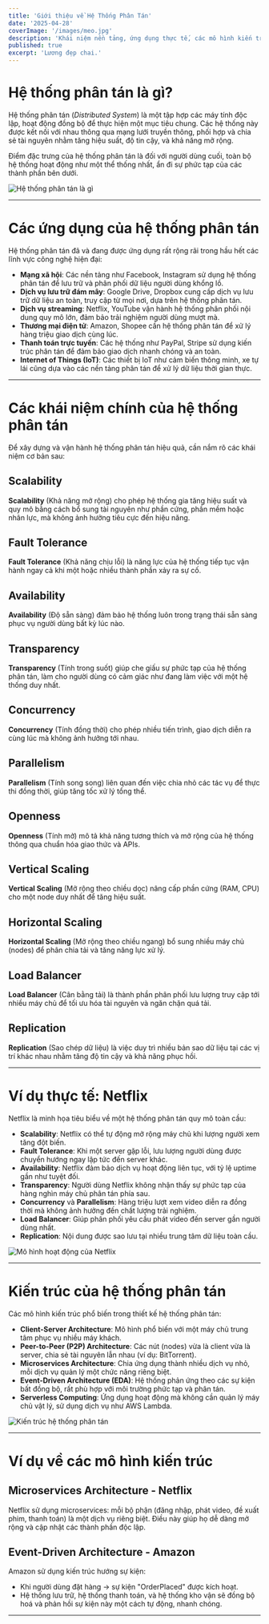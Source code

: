 ```yaml
---
title: 'Giới thiệu về Hệ Thống Phân Tán'
date: '2025-04-28'
coverImage: '/images/meo.jpg'
description: 'Khái niệm nền tảng, ứng dụng thực tế, các mô hình kiến trúc và các thuật ngữ cơ bản trong hệ thống phân tán.'
published: true
excerpt: 'Lương đẹp chai.'
---
```


# Hệ thống phân tán là gì?

Hệ thống phân tán (_Distributed System_) là một tập hợp các máy tính độc lập, hoạt động đồng bộ để thực hiện một mục tiêu chung. Các hệ thống này được kết nối với nhau thông qua mạng lưới truyền thông, phối hợp và chia sẻ tài nguyên nhằm tăng hiệu suất, độ tin cậy, và khả năng mở rộng.

Điểm đặc trưng của hệ thống phân tán là đối với người dùng cuối, toàn bộ hệ thống hoạt động như một thể thống nhất, ẩn đi sự phức tạp của các thành phần bên dưới.

![Hệ thống phân tán là gì](/images/hinh1.jpg)

---

# Các ứng dụng của hệ thống phân tán

Hệ thống phân tán đã và đang được ứng dụng rất rộng rãi trong hầu hết các lĩnh vực công nghệ hiện đại:

- **Mạng xã hội**: Các nền tảng như Facebook, Instagram sử dụng hệ thống phân tán để lưu trữ và phân phối dữ liệu người dùng khổng lồ.
- **Dịch vụ lưu trữ đám mây**: Google Drive, Dropbox cung cấp dịch vụ lưu trữ dữ liệu an toàn, truy cập từ mọi nơi, dựa trên hệ thống phân tán.
- **Dịch vụ streaming**: Netflix, YouTube vận hành hệ thống phân phối nội dung quy mô lớn, đảm bảo trải nghiệm người dùng mượt mà.
- **Thương mại điện tử**: Amazon, Shopee cần hệ thống phân tán để xử lý hàng triệu giao dịch cùng lúc.
- **Thanh toán trực tuyến**: Các hệ thống như PayPal, Stripe sử dụng kiến trúc phân tán để đảm bảo giao dịch nhanh chóng và an toàn.
- **Internet of Things (IoT)**: Các thiết bị IoT như cảm biến thông minh, xe tự lái cũng dựa vào các nền tảng phân tán để xử lý dữ liệu thời gian thực.

---

# Các khái niệm chính của hệ thống phân tán

Để xây dựng và vận hành hệ thống phân tán hiệu quả, cần nắm rõ các khái niệm cơ bản sau:

## Scalability

**Scalability** (Khả năng mở rộng) cho phép hệ thống gia tăng hiệu suất và quy mô bằng cách bổ sung tài nguyên như phần cứng, phần mềm hoặc nhân lực, mà không ảnh hưởng tiêu cực đến hiệu năng.

## Fault Tolerance

**Fault Tolerance** (Khả năng chịu lỗi) là năng lực của hệ thống tiếp tục vận hành ngay cả khi một hoặc nhiều thành phần xảy ra sự cố.

## Availability

**Availability** (Độ sẵn sàng) đảm bảo hệ thống luôn trong trạng thái sẵn sàng phục vụ người dùng bất kỳ lúc nào.

## Transparency

**Transparency** (Tính trong suốt) giúp che giấu sự phức tạp của hệ thống phân tán, làm cho người dùng có cảm giác như đang làm việc với một hệ thống duy nhất.

## Concurrency

**Concurrency** (Tính đồng thời) cho phép nhiều tiến trình, giao dịch diễn ra cùng lúc mà không ảnh hưởng tới nhau.

## Parallelism

**Parallelism** (Tính song song) liên quan đến việc chia nhỏ các tác vụ để thực thi đồng thời, giúp tăng tốc xử lý tổng thể.

## Openness

**Openness** (Tính mở) mô tả khả năng tương thích và mở rộng của hệ thống thông qua chuẩn hóa giao thức và APIs.

## Vertical Scaling

**Vertical Scaling** (Mở rộng theo chiều dọc) nâng cấp phần cứng (RAM, CPU) cho một node duy nhất để tăng hiệu suất.

## Horizontal Scaling

**Horizontal Scaling** (Mở rộng theo chiều ngang) bổ sung nhiều máy chủ (nodes) để phân chia tải và tăng năng lực xử lý.

## Load Balancer

**Load Balancer** (Cân bằng tải) là thành phần phân phối lưu lượng truy cập tới nhiều máy chủ để tối ưu hóa tài nguyên và ngăn chặn quá tải.

## Replication

**Replication** (Sao chép dữ liệu) là việc duy trì nhiều bản sao dữ liệu tại các vị trí khác nhau nhằm tăng độ tin cậy và khả năng phục hồi.

---

# Ví dụ thực tế: Netflix

Netflix là minh họa tiêu biểu về một hệ thống phân tán quy mô toàn cầu:

- **Scalability**: Netflix có thể tự động mở rộng máy chủ khi lượng người xem tăng đột biến.
- **Fault Tolerance**: Khi một server gặp lỗi, lưu lượng người dùng được chuyển hướng ngay lập tức đến server khác.
- **Availability**: Netflix đảm bảo dịch vụ hoạt động liên tục, với tỷ lệ uptime gần như tuyệt đối.
- **Transparency**: Người dùng Netflix không nhận thấy sự phức tạp của hàng nghìn máy chủ phân tán phía sau.
- **Concurrency** và **Parallelism**: Hàng triệu lượt xem video diễn ra đồng thời mà không ảnh hưởng đến chất lượng trải nghiệm.
- **Load Balancer**: Giúp phân phối yêu cầu phát video đến server gần người dùng nhất.
- **Replication**: Nội dung được sao lưu tại nhiều trung tâm dữ liệu toàn cầu.

![Mô hình hoạt động của Netflix](/images/hinh2.webp)

---

# Kiến trúc của hệ thống phân tán

Các mô hình kiến trúc phổ biến trong thiết kế hệ thống phân tán:

- **Client-Server Architecture**: Mô hình phổ biến với một máy chủ trung tâm phục vụ nhiều máy khách.
- **Peer-to-Peer (P2P) Architecture**: Các nút (nodes) vừa là client vừa là server, chia sẻ tài nguyên lẫn nhau (ví dụ: BitTorrent).
- **Microservices Architecture**: Chia ứng dụng thành nhiều dịch vụ nhỏ, mỗi dịch vụ quản lý một chức năng riêng biệt.
- **Event-Driven Architecture (EDA)**: Hệ thống phản ứng theo các sự kiện bất đồng bộ, rất phù hợp với môi trường phức tạp và phân tán.
- **Serverless Computing**: Ứng dụng hoạt động mà không cần quản lý máy chủ vật lý, sử dụng dịch vụ như AWS Lambda.

![Kiến trúc hệ thống phân tán](/images/hinh3.webp)

---

# Ví dụ về các mô hình kiến trúc

## Microservices Architecture - Netflix

Netflix sử dụng microservices: mỗi bộ phận (đăng nhập, phát video, đề xuất phim, thanh toán) là một dịch vụ riêng biệt. Điều này giúp họ dễ dàng mở rộng và cập nhật các thành phần độc lập.

## Event-Driven Architecture - Amazon

Amazon sử dụng kiến trúc hướng sự kiện:

- Khi người dùng đặt hàng → sự kiện "OrderPlaced" được kích hoạt.
- Hệ thống lưu trữ, hệ thống thanh toán, và hệ thống kho vận sẽ đồng bộ hoá và phản hồi sự kiện này một cách tự động, nhanh chóng.

---
